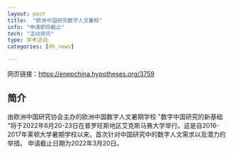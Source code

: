 ```yaml
---
layout: post
title:  "欧洲中国研究数字人文暑校"
info: "申请即将截止"
tech: "活动资讯"
type: 学术活动
categories: [dh_news]

---
```

网页链接：https://enepchina.hypotheses.org/3759

## 简介
由欧洲中国研究协会主办的欧洲中国数字人文暑期学校 "数字中国研究的新基础 "将于2022年6月20-23日在普罗旺斯地区艾克斯马赛大学举行。这是自2016-2017年莱顿大学暑期学校以来，首次针对中国研究中的数字人文需求以及潜力的举措。
申请截止日期为2022年3月20日。
